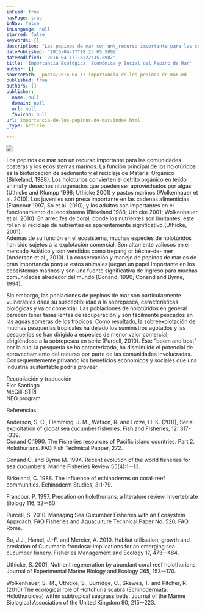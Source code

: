 ```yaml
---
inFeed: true
hasPage: true
inNav: false
inLanguage: null
starred: false
keywords: []
description: "Los pepinos de mar son un\_recurso importante para las comunidades costeras y los ecosistemas marinos. La función principal de los holotúridos es la bioturbación de sedimento y el reciclaje de Material Orgánico (Birkeland, 1988). Los holoturios convierten el detrito orgánico en téjido animal y desechos nitrogenados que pueden ser aprovechados por algas (Uthicke and Klumpp 1998; Uthicke 2001) y pastos marinos (Wolkenhauer et al. 2010).\_ Los juveniles son presa importante en las cadenas alimenticias (Francour 1997; So et al. 2010), y los adultos son importantes en el funcionamiento del ecosistema (Birkeland 1988; Uthicke 2001; Wolkenhauer et al. 2010). En arrecifes de coral, donde los nutrientes son limitantes, este rol en el reciclaje de nutrientes es aparentemente significativo (Uthicke, 2001).Además de su función en el ecosistema, muchas especies de holotúridos han sido sujetos a la explotación comercial. Son altamente valiosos en el mercado Asiático y son vendidos como trepang or bêche-de- mer (Anderson et al., 2010). La conservación y manejo de pepinos de mar es de gran importancia porque estos animales juegan un papel importante en los ecosistemas marinos y son una fuente significativa de ingreso para muchas comunidades alrededor del mundo (Conand, 1990; Conand and Byrne, 1994)."
datePublished: '2016-04-17T18:23:05.589Z'
dateModified: '2016-04-17T18:22:35.898Z'
title: 'Importancia Ecológica, Económica y Social del Pepino de Mar'
author: []
sourcePath: _posts/2016-04-17-importancia-de-los-pepinos-de-mar.md
published: true
authors: []
publisher:
  name: null
  domain: null
  url: null
  favicon: null
url: importancia-de-los-pepinos-de-mar/index.html
_type: Article

---
```

![](https://the-grid-user-content.s3-us-west-2.amazonaws.com/26f1f2d0-6d2f-4cce-995d-a813ab1ddaf3.jpg)

Los pepinos de mar son un recurso importante para las comunidades costeras y los ecosistemas marinos. La función principal de los holotúridos es la bioturbación de sedimento y el reciclaje de Material Orgánico (Birkeland, 1988). Los holoturios convierten el detrito orgánico en téjido animal y desechos nitrogenados que pueden ser aprovechados por algas (Uthicke and Klumpp 1998; Uthicke 2001) y pastos marinos (Wolkenhauer et al. 2010).  Los juveniles son presa importante en las cadenas alimenticias (Francour 1997; So et al. 2010), y los adultos son importantes en el funcionamiento del ecosistema (Birkeland 1988; Uthicke 2001; Wolkenhauer et al. 2010). En arrecifes de coral, donde los nutrientes son limitantes, este rol en el reciclaje de nutrientes es aparentemente significativo (Uthicke, 2001).  
Además de su función en el ecosistema, muchas especies de holotúridos han sido sujetos a la explotación comercial. Son altamente valiosos en el mercado Asiático y son vendidos como trepang or bêche-de- mer (Anderson et al., 2010). La conservación y manejo de pepinos de mar es de gran importancia porque estos animales juegan un papel importante en los ecosistemas marinos y son una fuente significativa de ingreso para muchas comunidades alrededor del mundo (Conand, 1990; Conand and Byrne, 1994).

Sin embargo, las poblaciones de pepinos de mar son particularmente vulnerables dada su susceptibilidad a la sobrepesca, características biológicas y valor comercial. Las poblaciones de holotúridos en general parecen tener tasas lentas de recuperación y son fácilmente pescados en las aguas someras de los trópicos. Como resultado, la sobreexplotación de muchas pesquerías tropicales ha dejado los suministros agotados y las pesquerías se han dirigido a especies de menor valor comercial, dirigiéndose a la sobrepesca en serie (Purcell, 2010). Este "boom and bost" por la cual la pesquería se ha caracterizado, ha disminuido el potencial de aprovechamiento del recurso por parte de las comunidades involucradas. Consequentemente privando los beneficios ecónomicos y sociales que una industria sustentable podría proveer.  

Recopilación y traducción  
Flor Santiago  
McGill-STRI  
NEO program

Referencias:

Anderson, S. C., Flemming, J. M., Watson, R. and Lotze, H. K. (2011), Serial exploitation of global sea cucumber fisheries. Fish and Fisheries, 12: 317--339\.  
Conand C.1990\. The Fisheries resources of Pacific island countries. Part 2\. Holothurians. FAO Fish Technical Papper, 272\.

Conand C. and Byrne M. 1994\. Recent evolution of the world fisheries for sea cucumbers. Marine Fisheries Review 55(4):1--13\.

Birkeland, C. 1988\. The influence of echinoderms on coral-reef communities. Echinoderm Studies, 3:1-79\.

Francour, P. 1997\. Predation on holothurians: a literature review. Invertebrate Biology 116, 52--60\.

Purcell, S. 2010\. Managing Sea Cucumber Fisheries with an Ecosystem Approach. FAO Fisheries and Aquaculture Technical Paper No. 520, FAO, Rome.

So, J.J., Hamel, J.-F. and Mercier, A. 2010\. Habitat utilisation, growth and predation of Cucumaria frondosa: implications for an emerging sea cucumber fishery. Fisheries Management and Ecology 17, 473--484\.

Uthicke, S. 2001\. Nutrient regeneration by abundant coral reef holothurians. Journal of Experimental Marine Biology and Ecology 265, 153--170\.

Wolkenhauer, S.-M., Uthicke, S., Burridge, C., Skewes, T. and Pitcher, R. (2010) The ecological role of Holtohuria scabra (Echinodermata: Holothuroidea) within subtropical seagrass beds. Journal of the Marine Biological Association of the United Kingdom 90, 215--223\.